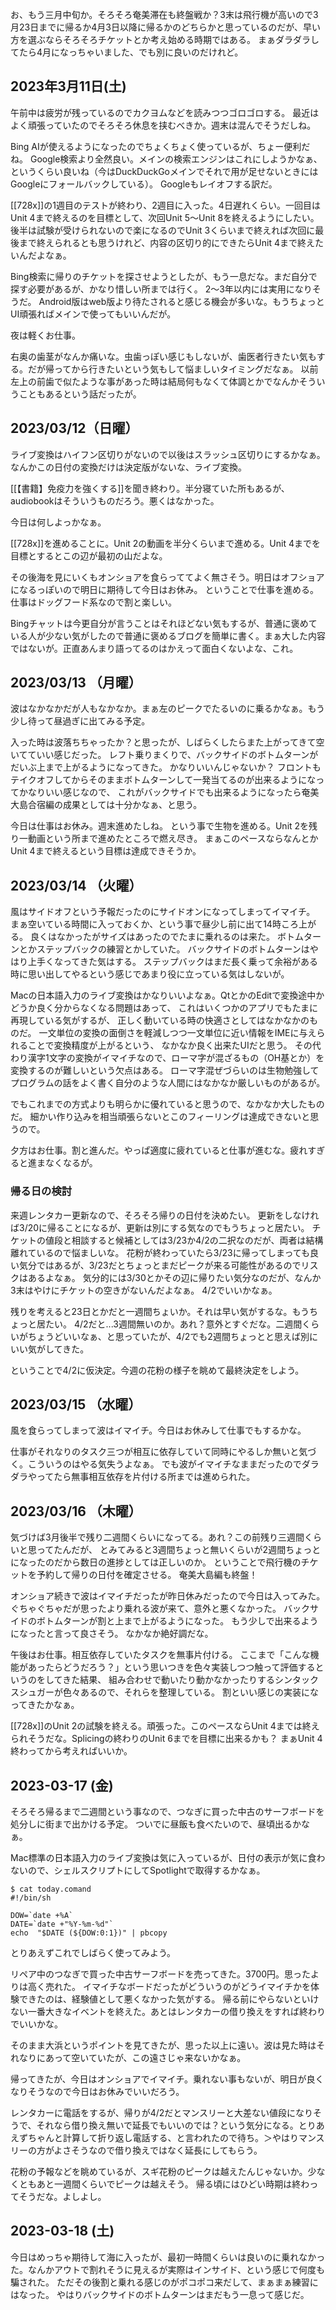 お、もう三月中旬か。そろそろ奄美滞在も終盤戦か？3末は飛行機が高いので3月23日までに帰るか4月3日以降に帰るかのどちらかと思っているのだが、早い方を選ぶならそろそろチケットとか考え始める時期ではある。
まぁダラダラしてたら4月になっちゃいました、でも別に良いのだけれど。

## 2023年3月11日(土)

午前中は疲労が残っているのでカクヨムなどを読みつつゴロゴロする。
最近はよく頑張っていたのでそろそろ休息を挟むべきか。週末は混んでそうだしね。

Bing AIが使えるようになったのでちょくちょく使っているが、ちょー便利だね。
Google検索より全然良い。メインの検索エンジンはこれにしようかなぁ、というくらい良いね（今はDuckDuckGoメインでそれで用が足せないときにはGoogleにフォールバックしている）。
Googleもレイオフする訳だ。

[[728x]]の1週目のテストが終わり、2週目に入った。4日遅れくらい。一回目はUnit 4まで終えるのを目標として、次回Unit 5〜Unit 8を終えるようにしたい。
後半は試験が受けられないので楽になるのでUnit 3くらいまで終えれば次回に最後まで終えられるとも思うけれど、内容の区切り的にできたらUnit 4まで終えたいんだよなぁ。

Bing検索に帰りのチケットを探させようとしたが、もう一息だな。まだ自分で探す必要があるが、かなり惜しい所までは行く。
2〜3年以内には実用になりそうだ。
Android版はweb版より待たされると感じる機会が多いな。もうちょっとUI頑張ればメインで使ってもいいんだが。

夜は軽くお仕事。

右奥の歯茎がなんか痛いな。虫歯っぽい感じもしないが、歯医者行きたい気もする。だが帰ってから行きたいという気もして悩ましいタイミングだなぁ。
以前左上の前歯で似たような事があった時は結局何もなくて体調とかでなんかそういうこともあるという話だったが。

## 2023/03/12（日曜）

ライブ変換はハイフン区切りがないので以後はスラッシュ区切りにするかなぁ。なんかこの日付の変換だけは決定版がないな、ライブ変換。

[[【書籍】免疫力を強くする]]を聞き終わり。半分寝ていた所もあるが、audiobookはそういうものだろう。悪くはなかった。

今日は何しよっかなぁ。

[[728x]]を進めることに。Unit 2の動画を半分くらいまで進める。Unit 4までを目標とするとこの辺が最初の山だよな。

その後海を見にいくもオンショアを食らっててよく無さそう。明日はオフショアになるっぽいので明日に期待して今日はお休み。
ということで仕事を進める。
仕事はドッグフード系なので割と楽しい。

Bingチャットは今更自分が言うことはそれほどない気もするが、普通に褒めている人が少ない気がしたので普通に褒めるブログを簡単に書く。まぁ大した内容ではないが。正直あんまり語ってるのはかえって面白くないよな、これ。

## 2023/03/13 （月曜）

波はなかなかだが人もなかなか。まぁ左のピークでたるいのに乗るかなぁ。もう少し待って昼過ぎに出てみる予定。

入った時は波落ちちゃったか？と思ったが、しばらくしたらまた上がってきて空いてていい感じだった。
レフト乗りまくりで、バックサイドのボトムターンがだいぶ上まで上がるようになってきた。
かなりいいんじゃないか？
フロントもテイクオフしてからそのままボトムターンして一発当てるのが出来るようになってかなりいい感じなので、
これがバックサイドでも出来るようになったら奄美大島合宿編の成果としては十分かなぁ、と思う。

今日は仕事はお休み。週末進めたしね。
という事で生物を進める。Unit 2を残り一動画という所まで進めたところで燃え尽き。
まぁこのペースならなんとかUnit 4まで終えるという目標は達成できそうか。

## 2023/03/14 （火曜）

風はサイドオフという予報だったのにサイドオンになってしまってイマイチ。
まぁ空いている時間に入っておくか、という事で昼少し前に出て14時ころ上がる。
良くはなかったがサイズはあったのでたまに乗れるのは来た。
ボトムターンとかステップバックの練習とかしていた。
バックサイドのボトムターンはやはり上手くなってきた気はする。
ステップバックはまだ長く乗って余裕がある時に思い出してやるという感じであまり役に立っている気はしないが。

Macの日本語入力のライブ変換はかなりいいよなぁ。QtとかのEditで変換途中かどうか良く分からなくなる問題はあって、
これはいくつかのアプリでもたまに再現している気がするが、
正しく動いている時の快適さとしてはなかなかのものだ。
一文単位の変換の面倒さを軽減しつつ一文単位に近い情報をIMEに与えられることで変換精度が上がるという、
なかなか良く出来たUIだと思う。
その代わり漢字1文字の変換がイマイチなので、ローマ字が混ざるもの（OH基とか）を変換するのが難しいという欠点はある。
ローマ字混ぜづらいのは生物勉強してプログラムの話をよく書く自分のような人間にはなかなか厳しいものがあるが。

でもこれまでの方式よりも明らかに優れていると思うので、なかなか大したものだ。
細かい作り込みを相当頑張らないとこのフィーリングは達成できないと思うので。

夕方はお仕事。割と進んだ。やっぱ適度に疲れていると仕事が進むな。疲れすぎると進まなくなるが。

### 帰る日の検討

来週レンタカー更新なので、そろそろ帰りの日付を決めたい。
更新をしなければ3/20に帰ることになるが、更新は別にする気なのでもうちょっと居たい。
チケットの値段と相談すると候補としては3/23か4/2の二択なのだが、両者は結構離れているので悩ましいな。
花粉が終わっていたら3/23に帰ってしまっても良い気分ではあるが、3/23だとちょっとまだピークが来る可能性があるのでリスクはあるよなぁ。
気分的には3/30とかその辺に帰りたい気分なのだが、なんか3末はやけにチケットの空きがないんだよなぁ。
4/2でいいかなぁ。

残りを考えると23日とかだと一週間ちょいか。それは早い気がするな。もうちょっと居たい。
4/2だと...3週間無いのか。あれ？意外とすぐだな。二週間くらいがちょうどいいなぁ、と思っていたが、4/2でも2週間ちょっとと思えば別にいい気がしてきた。

ということで4/2に仮決定。今週の花粉の様子を眺めて最終決定をしよう。

## 2023/03/15 （水曜）

風を食らってしまって波はイマイチ。今日はお休みして仕事でもするかな。

仕事がそれなりのタスク三つが相互に依存していて同時にやるしか無いと気づく。こういうのはやる気失うよなぁ。
でも波がイマイチなままだったのでダラダラやってたら無事相互依存を片付ける所までは進められた。

## 2023/03/16 （木曜）

気づけば3月後半で残り二週間くらいになってる。あれ？この前残り三週間くらいと思ってたんだが、
とみてみると3週間ちょっと無いくらいが2週間ちょっとになったのだから数日の進捗としては正しいのか。
ということで飛行機のチケットを予約して帰りの日付を確定させる。
奄美大島編も終盤！

オンショア続きで波はイマイチだったが昨日休みだったので今日は入ってみた。
ぐちゃぐちゃだが思ったより乗れる波が来て、意外と悪くなかった。
バックサイドのボトムターンが割と上まで上がるようになった。
もう少しで出来るようになったと言って良さそう。
なかなか絶好調だな。

午後はお仕事。相互依存していたタスクを無事片付ける。
ここまで「こんな機能があったらどうだろう？」という思いつきを色々実装しつつ触って評価するというのをしてきた結果、
組み合わせで動いたり動かなかったりするシンタックスシュガーが色々あるので、それらを整理している。
割といい感じの実装になってきたかなぁ。

[[728x]]のUnit 2の試験を終える。頑張った。このペースならUnit 4までは終えられそうだな。Splicingの終わりのUnit 6までを目標に出来るかも？
まぁUnit 4終わってから考えればいいか。

## 2023-03-17 (金)

そろそろ帰るまで二週間という事なので、つなぎに買った中古のサーフボードを処分しに街まで出かける予定。
ついでに昼飯も食べたいので、昼頃出るかなぁ。

Mac標準の日本語入力のライブ変換は気に入っているが、日付の表示が気に食わないので、シェルスクリプトにしてSpotlightで取得するかなぁ。

```
$ cat today.comand
#!/bin/sh

DOW=`date +%A`
DATE=`date +"%Y-%m-%d"`
echo  "$DATE (${DOW:0:1})" | pbcopy
```

とりあえずこれでしばらく使ってみよう。

リペア中のつなぎで買った中古サーフボードを売ってきた。3700円。思ったよりは高く売れた。
イマイチなボードだったがどういうのがどうイマイチかを体験できたのは、経験値として悪くなかった気がする。
帰る前にやらないといけない一番大きなイベントを終えた。あとはレンタカーの借り換えをすれば終わりでいいかな。

そのまま大浜というポイントを見てきたが、思った以上に遠い。波は見た時はそれなりにあって空いていたが、この遠さじゃ来ないかなぁ。

帰ってきたが、今日はオンショアでイマイチ。乗れない事もないが、明日が良くなりそうなので今日はお休みでいいだろう。

レンタカーに電話をするが、帰りが4/2だとマンスリーと大差ない値段になりそうで、それなら借り換え無いで延長でもいいのでは？という気分になる。とりあえずちゃんと計算して折り返し電話する、と言われたので待ち。＞やはりマンスリーの方がよさそうなので借り換えではなく延長にしてもらう。

花粉の予報などを眺めているが、スギ花粉のピークは越えたんじゃないか。少なくともあと一週間くらいでピークは越えそう。
帰る頃にはひどい時期は終わってそうだな。よしよし。

## 2023-03-18 (土)

今日はめっちゃ期待して海に入ったが、最初一時間くらいは良いのに乗れなかった。なんかアウトで割れそうに見えるが実際はインサイド、という感じで何度も騙された。
ただその後割と乗れる感じのがポコポコ来だして、まぁまぁ練習にはなった。
やはりバックサイドのボトムターンはまだもう一息って感じだ。